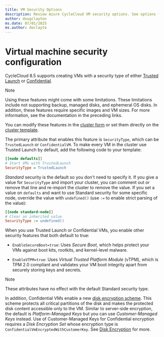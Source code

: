 ```yaml
---
title: VM Security Options
description: Review Azure CycleCloud VM security options. See options for Confidential VMs, Trusted Launch, and other security features.
author: dougclayton
ms.date: 07/01/2025
ms.author: doclayto
---
```


# Virtual machine security configuration

CycleCloud 8.5 supports creating VMs with a security type of either [Trusted Launch](https://go.microsoft.com/fwlink/?LinkId=2153371) or [Confidential](https://aka.ms/ConfidentialVM).

> [!NOTE]
> Using these features might come with some limitations. These limitations include not supporting backup, managed disks, and ephemeral OS disks. In addition, these features require specific images and VM sizes. For more information, see the documentation in the preceding links.

You can modify these features in the [cluster form](./create-cluster.md#standard-cluster-sections) or set them directly on the [cluster template](cluster-templates.md).

The primary attribute that enables this feature is `SecurityType`, which can be `TrustedLaunch` or `ConfidentialVM`. 
To make every VM in the cluster use Trusted Launch by default, add the following code to your template:

``` ini
[[node defaults]]
# Start VMs with TrustedLaunch 
SecurityType = TrustedLaunch
```

*Standard* security is the default so you don't need to specify it. If you give a value for `SecurityType` and import your cluster, you can comment out or remove that line and re-import the cluster to remove the value. 
If you set a value on `defaults` and want to use Standard security for some specific node, override the value with `undefined()` (use `:=` to enable strict parsing of the value):

``` ini
[[node standard-node]]
# Clear an inherited value
SecurityType := undefined()
```

When you use Trusted Launch or Confidential VMs, you enable other security features that both default to true:

* `EnableSecureBoot=true`: Uses *Secure Boot*, which helps protect your VMs against boot kits, rootkits, and kernel-level malware.

* `EnableVTPM=true`: Uses *Virtual Trusted Platform Module* (vTPM), which is TPM 2.0 compliant and validates your VM boot integrity apart from securely storing keys and secrets. 

> [!NOTE] 
> These attributes have no effect with the default Standard security type.

In addition, Confidential VMs enable a new [disk encryption scheme](/azure/confidential-computing/confidential-vm-overview#confidential-os-disk-encryption).
This scheme protects all critical partitions of the disk and makes the protected disk content accessible only to the VM. Similar to server-side encryption, the default is *Platform-Managed Keys* but you can use *Customer-Managed Keys* instead. 
Use of Customer-Managed Keys for Confidential encryption requires a *Disk Encryption Set* whose encryption type is `ConfidentialVmEncryptedWithCustomerKey`. See [Disk Encryption](./mount-disk.md#disk-encryption) for more.

